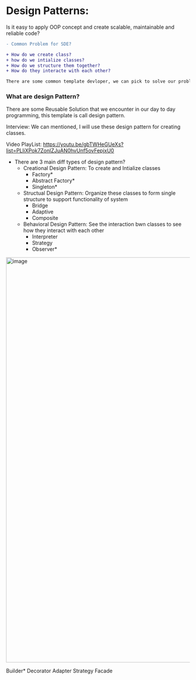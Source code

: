 # Design Patterns:

Is it easy to apply OOP concept and create scalable, maintainable and reliable code?

```diff
- Common Problem for SDE?

+ How do we create class?
+ how do we intialize classes?
+ How do we structure them together?
+ How do they interacte with each other?

There are some common template devloper, we can pick to solve our problem.
```

### What are design Pattern?
There are some Reusable Solution that we encounter in our day to day programming, this template is call design pattern.

Interview: We can mentioned, I will use these design pattern for creating classes.


Video PlayList: https://youtu.be/gbTWHeGUeXs?list=PLliXPok7ZonlZJuAN0hvUnf5ovFepjxU0

* There are 3 main diff types of design pattern?
  * Creational Design Pattern: To create and Intialize classes
    * Factory*
    * Abstract Factory*
    * Singleton*
  * Structual Design Pattern: Organize these classes to form single structure to support functionality of system
    * Bridge
    * Adaptive
    * Composite
  * Behavioral Design Pattern: See the interaction bwn classes to see how they interact with each other
    * Interpreter
    * Strategy
    * Observer*

<img width="1106" alt="image" src="https://user-images.githubusercontent.com/35987583/181750359-38ab5852-73ca-43b4-bb9e-988f1eb50748.png">


Builder*
Decorator
Adapter
Strategy
Facade
